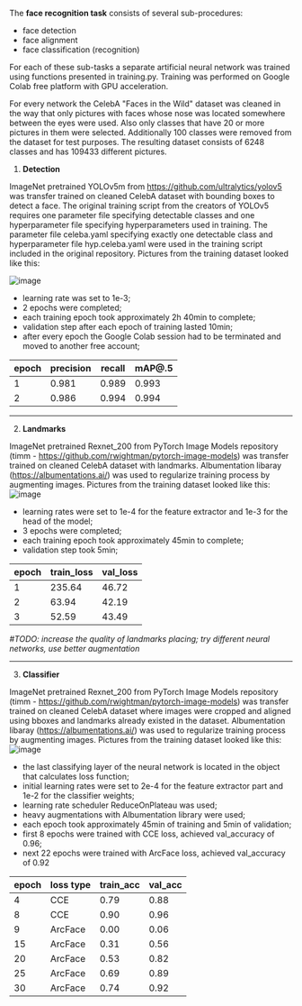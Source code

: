 The **face recognition task** consists of several sub-procedures:
- face detection
- face alignment
- face classification (recognition)

For each of these sub-tasks a separate artificial neural network was trained using functions presented in training.py. Training was performed on Google Colab free platform with GPU acceleration.

For every network the CelebA "Faces in the Wild" dataset was cleaned in the way that only pictures with faces whose nose was located somewhere between the eyes were used. Also only classes that have 20 or more pictures in them were selected. Additionally 100 classes were removed from the dataset for test purposes. The resulting dataset consists of 6248 classes and has 109433 different pictures.


1. **Detection**

ImageNet pretrained YOLOv5m from https://github.com/ultralytics/yolov5 was transfer trained on cleaned CelebA dataset with bounding boxes to detect a face. The original training script from the creators of YOLOv5 requires one parameter file specifying detectable classes and one hyperparameter file specifying hyperparameters used in training. The parameter file celeba.yaml specifying exactly one detectable class and hyperparameter file hyp.celeba.yaml were used in the training script included in the original repository. Pictures from the training dataset looked like this:

![image](https://user-images.githubusercontent.com/89016122/185159905-04ae0edd-0491-4940-a274-bbd38be763da.png)

- learning rate was set to 1e-3;
- 2 epochs were completed;
- each training epoch took approximately 2h 40min to complete;
- validation step after each epoch of training lasted 10min;
- after every epoch the Google Colab session had to be terminated and moved to another free account;

|epoch | precision| recall |  mAP@.5|
|-----|---------|--------|---------|
|  1   |    0.981 | 0.989  |  0.993 |
|  2   |    0.986 | 0.994  |  0.994 |
-------------------------------------------

2. **Landmarks**

ImageNet pretrained Rexnet_200 from PyTorch Image Models repository (timm - https://github.com/rwightman/pytorch-image-models) was transfer trained on cleaned CelebA dataset with landmarks. Albumentation libaray (https://albumentations.ai/) was used to regularize training process by augmenting images. Pictures from the training dataset looked like this:
![image](https://user-images.githubusercontent.com/89016122/185155253-2c154e42-9a94-462d-a2b1-af9440396d80.png)

- learning rates were set to 1e-4 for the feature extractor and 1e-3 for the head of the model;
- 3 epochs were completed;
- each training epoch took approximately 45min to complete;
- validation step took 5min;

|epoch |  train_loss  |  val_loss|
|---|---|---|
|  1   |    235.64  |       46.72 |
|  2   |     63.94  |       42.19 |
|  3   |     52.59  |       43.49 |

_#TODO: increase the quality of landmarks placing; try different neural networks, use better augmentation_

---------------------------------------

3. **Classifier**

ImageNet pretrained Rexnet_200 from PyTorch Image Models repository (timm - https://github.com/rwightman/pytorch-image-models) was transfer trained on cleaned CelebA dataset where images were cropped and aligned using bboxes and landmarks already existed in the dataset. Albumentation libaray (https://albumentations.ai/) was used to regularize training process by augmenting images. Pictures from the training dataset looked like this:
![image](https://user-images.githubusercontent.com/89016122/185281085-c12910d1-c234-4000-b923-4ef29573484e.png)

- the last classifying layer of the neural network is located in the object that calculates loss function;
- initial learning rates were set to 2e-4 for the feature extractor part and 1e-2 for the classifier weights;
- learning rate scheduler ReduceOnPlateau was used;
- heavy augmentations with Albumentation library were used;
- each epoch took approximately 45min of training and 5min of validation;
- first 8 epochs were trained with CCE loss, achieved val_accuracy of 0.96;
- next 22 epochs were trained with ArcFace loss, achieved val_accuracy of 0.92

|epoch| loss type | train_acc| val_acc|
|----|----|----|----|
|4  | CCE |0.79|0.88|
|8  | CCE |0.90|0.96|
|9  |ArcFace| 0.00|0.06|
|15 |ArcFace| 0.31|0.56|
|20 |ArcFace| 0.53|0.82|
|25 |ArcFace| 0.69|0.89|
|30 |ArcFace| 0.74|0.92|
